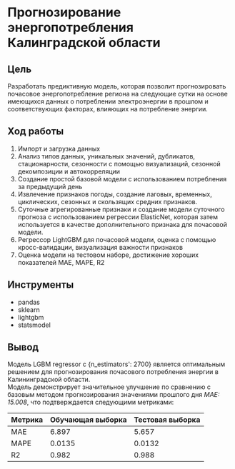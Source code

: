 # Прогнозирование  энергопотребления Калинградской области
## Цель
Разработать предиктивную модель, которая позволит прогнозировать почасовое энергопотребление региона на следующие сутки 
на основе имеющихся данных о потреблении электроэнергии в прошлом и соответствующих факторах, влияющих на потребление энергии.
## Ход работы
1. Импорт и загрузка данных
2. Анализ типов данных, уникальных значений, дубликатов, стационарности, сезонности с помощью визуализаций, сезонной декомпозиции и автокорреляции
3. Создание простой базовой модели с использованием потребления за предыдущий день
4. Извлечение признаков погоды, создание лаговых, временных, циклических, сезонных и скользящих средних признаков.
5. Суточные агрегированные признаки и создание модели суточного прогноза с использованием регрессии ElasticNet, которая затем используется в качестве дополнительного признака для почасовой модели.
6. Регрессор LightGBM для почасовой модели, оценка с помощью кросс-валидации, визуализация важности признаков
7. Оценка модели на тестовом наборе, достижение хороших показателей MAE, MAPE, R2
## Инструменты
* pandas
* sklearn
* lightgbm
* statsmodel

## Вывод
Модель LGBM regressor с {n_estimators': 2700} является оптимальным решением для прогнозирования почасового потребления энергии в Калининградской области.   
Модель демонстрирует значительное улучшение по сравнению с базовым методом прогнозирования значениями прошлого дня *MAE: 15.008*, что подтверждается следующими метриками:

| Метрика | Обучающая выборка | Тестовая выборка |
|---------|-------------------|------------------|
| MAE     | 6.897             | 5.657            |
| MAPE    | 0.0135            | 0.0132           |
| R2      | 0.982             | 0.988            |
